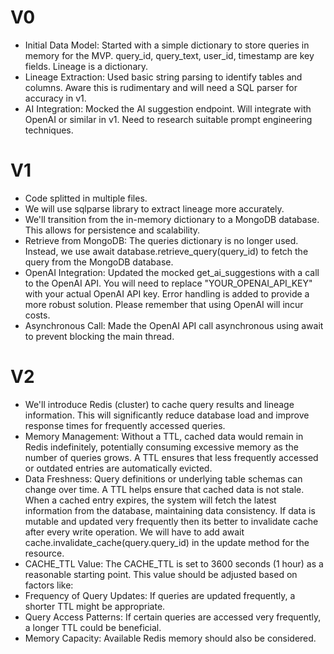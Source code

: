 # V0

 - Initial Data Model: Started with a simple dictionary to store queries in memory for the MVP. query_id, query_text, user_id, timestamp are key fields. Lineage is a dictionary.
 - Lineage Extraction: Used basic string parsing to identify tables and columns. Aware this is rudimentary and will need a SQL parser for accuracy in v1.
 - AI Integration: Mocked the AI suggestion endpoint. Will integrate with OpenAI or similar in v1. Need to research suitable prompt engineering techniques.


# V1

 - Code splitted in multiple files.
 - We will use sqlparse library to extract lineage more accurately.
 - We'll transition from the in-memory dictionary to a MongoDB database. This allows for persistence and scalability.
 - Retrieve from MongoDB: The queries dictionary is no longer used. Instead, we use await database.retrieve_query(query_id) to fetch the query from the MongoDB database.
 - OpenAI Integration: Updated the mocked get_ai_suggestions with a call to the OpenAI API. You will need to replace "YOUR_OPENAI_API_KEY" with your actual OpenAI API key. Error handling is added to provide a more robust solution. Please remember that using OpenAI will incur costs.
 - Asynchronous Call: Made the OpenAI API call asynchronous using await to prevent blocking the main thread.

# V2

 - We'll introduce Redis (cluster) to cache query results and lineage information. This will significantly reduce database load and improve response times for frequently accessed queries.
 - Memory Management: Without a TTL, cached data would remain in Redis indefinitely, potentially consuming excessive memory as the number of queries grows. A TTL ensures that less frequently accessed or outdated entries are automatically evicted.
 - Data Freshness: Query definitions or underlying table schemas can change over time. A TTL helps ensure that cached data is not stale. When a cached entry expires, the system will fetch the latest information from the database, maintaining data consistency. If data is mutable and updated very frequently then its better to invalidate cache after every write operation. We will have to add await cache.invalidate_cache(query.query_id) in the update method for the resource.
 - CACHE_TTL Value: The CACHE_TTL is set to 3600 seconds (1 hour) as a reasonable starting point. This value should be adjusted based on factors like:
 - Frequency of Query Updates: If queries are updated frequently, a shorter TTL might be appropriate.
 - Query Access Patterns: If certain queries are accessed very frequently, a longer TTL could be beneficial.
 - Memory Capacity: Available Redis memory should also be considered.

